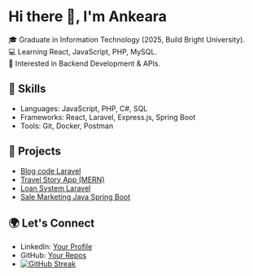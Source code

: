 # Hi there 👋, I'm Ankeara  

🎓 Graduate in Information Technology (2025, Build Bright University).  
💻 Learning React, JavaScript, PHP, MySQL.  
🚀 Interested in Backend Development & APIs.  

## 🔧 Skills
- Languages: JavaScript, PHP, C#, SQL  
- Frameworks: React, Laravel, Express.js, Spring Boot  
- Tools: Git, Docker, Postman  

## 📌 Projects
- [Blog code Laravel](https://github.com/Ankeara/litcoding_blog.git)  
- [Travel Story App (MERN)](https://github.com/Ankeara/travel-story-app.git)  
- [Loan System Laravel](https://github.com/Ankeara/system-loans.git)
- [Sale Marketing Java Spring Boot](https://github.com/houtankeara17/sale_marketing.git) 

## 🌍 Let's Connect
- LinkedIn: [Your Profile](https://linkedin.com/in/your-link)  
- GitHub: [Your Repos](https://github.com/houtankeara17)
- [![GitHub Streak](https://streak-stats.demolab.com/?user=houtankeara17&theme=dark)](https://git.io/streak-stats)
